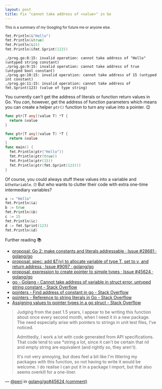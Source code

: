 ```yaml
---
layout: post
title: Fix "cannot take address of <value>" in Go
---
```


<sup>This is a summary of my Googling for future me or anyone else.</sup>

```go
fmt.Println(&"Hello")
fmt.Println(&true)
fmt.Println(&15)
fmt.Println(&fmt.Sprint(123))
```

```
./prog.go:8:15: invalid operation: cannot take address of "Hello" (untyped string constant)
./prog.go:9:15: invalid operation: cannot take address of true (untyped bool constant)
./prog.go:10:15: invalid operation: cannot take address of 15 (untyped int constant)
./prog.go:11:15: invalid operation: cannot take address of fmt.Sprint(123) (value of type string)
```

You currently can't get the address of literals or function return values in Go. You _can_, however, get the address of function parameters which means you can create a helper `ptr()` function to turn any value into a pointer. 😉

```go
func ptr[T any](value T) *T {
  return &value
}
```

```go
func ptr[T any](value T) *T {
  return &value
}
func main() {
  fmt.Println(ptr("Hello"))
  fmt.Println(ptr(true))
  fmt.Println(ptr(15))
  fmt.Println(ptr(fmt.Sprint(123)))
}
```

Of course, you could always stuff these values into a variable and `&theVariable`. 🙄 But who wants to clutter their code with extra one-time intermediary variables?

```go
a := "Hello"
fmt.Println(&a)
b := true
fmt.Println(&b)
c := 15
fmt.Println(&c)
d := fmt.Sprint(123)
fmt.Println(&d)
```

Further reading 📚

- [proposal: Go 2: make constants and literals addressable · Issue #28681 · golang/go](https://github.com/golang/go/issues/28681)
- [proposal: spec: add &T(v) to allocate variable of type T, set to v, and return address · Issue #9097 · golang/go](https://github.com/golang/go/issues/9097)
- [proposal: expression to create pointer to simple types · Issue #45624 · golang/go](https://github.com/golang/go/issues/45624)
- [go - Golang - Cannot take address of variable in struct error, untyped string constant - Stack Overflow](https://stackoverflow.com/questions/76238601/golang-cannot-take-address-of-variable-in-struct-error-untyped-string-constan)
- [pointers - Find address of constant in go - Stack Overflow](https://stackoverflow.com/questions/35146286/find-address-of-constant-in-go)
- [pointers - Reference to string literals in Go - Stack Overflow](https://stackoverflow.com/questions/11088967/reference-to-string-literals-in-go)
- [Assigning values to pointer types in a go struct - Stack Overflow](https://stackoverflow.com/questions/71012974/assigning-values-to-pointer-types-in-a-go-struct)

> Judging from the past 1.5 years, I appear to be writing this function about once every second month, when I need it in a new package. The need especially arise with pointers to strings in unit test files, I've noticed.
> 
> Admittedly, I work a lot with code generated from API specifications. That code tend to use *string a lot, since it can't be certain that nil and empty string are equivalent (and rightly so, they aren't).
> 
> It's not very annoying, but does feel a bit like I'm littering my packages with this function, so not having to write it would be welcome. I do realise I can put it in a package I import, but that also seems overkill for a one-liner.

&mdash; [@perj](https://github.com/perj) in [golang/go#45624 (comment)](https://github.com/golang/go/issues/45624#issuecomment-1886680316)